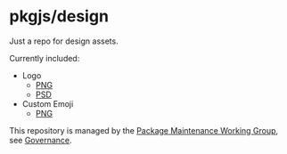 # pkgjs/design

Just a repo for design assets.

Currently included:
- Logo
  - [PNG](./img/logo.png)
  - [PSD](./source/logo.psd)
- Custom Emoji
  - [PNG](./slackmoji.png)

This repository is managed by the [Package Maintenance Working Group](https://github.com/nodejs/package-maintenance), see [Governance](https://github.com/nodejs/package-maintenance/blob/master/Governance.md).


